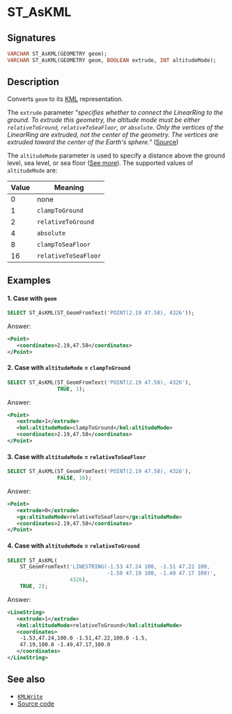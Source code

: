 # ST_AsKML

## Signatures

```sql
VARCHAR ST_AsKML(GEOMETRY geom);
VARCHAR ST_AsKML(GEOMETRY geom, BOOLEAN extrude, INT altitudeMode);
```

## Description

Converts `geom` to its [KML][wiki] representation.

The `extrude` parameter *"specifies whether to connect the LinearRing to the ground. To extrude this geometry, the altitude mode must be either `relativeToGround`, `relativeToSeaFloor`, or `absolute`. Only the vertices of the LinearRing are extruded, not the center of the geometry. The vertices are extruded toward the center of the Earth's sphere."* ([Source](https://developers.google.com/kml/documentation/kmlreference))


The `altitudeMode` parameter is used to specify a distance above the ground level, sea level, or sea floor ([See more](https://developers.google.com/kml/documentation/kmlreference)). The supported values of `altitudeMode` are:

| Value | Meaning              |
|-------|----------------------|
| 0     | none                 |
| 1     | `clampToGround`      |
| 2     | `relativeToGround`   |
| 4     | `absolute`           |
| 8     | `clampToSeaFloor`    |
| 16    | `relativeToSeaFloor` |

## Examples

#### 1. Case with `geom`

```sql
SELECT ST_AsKML(ST_GeomFromText('POINT(2.19 47.58), 4326'));
```

Answer:

```xml
<Point>
   <coordinates>2.19,47.58</coordinates>
</Point>
```

#### 2. Case with `altitudeMode` = `clampToGround`

```sql
SELECT ST_AsKML(ST_GeomFromText('POINT(2.19 47.58), 4326'),
                TRUE, 1);
```

Answer:

```xml
<Point>
   <extrude>1</extrude>
   <kml:altitudeMode>clampToGround</kml:altitudeMode>
   <coordinates>2.19,47.58</coordinates>
</Point>
```

#### 3. Case with `altitudeMode` = `relativeToSeaFloor`

```sql
SELECT ST_AsKML(ST_GeomFromText('POINT(2.19 47.58), 4326'),
                FALSE, 16);
```

Answer:

```xml
<Point>
   <extrude>0</extrude>
   <gx:altitudeMode>relativeToSeaFloor</gx:altitudeMode>
   <coordinates>2.19,47.58</coordinates>
</Point>
```

#### 4. Case with `altitudeMode` = `relativeToGround`

```sql
SELECT ST_AsKML(
    ST_GeomFromText('LINESTRING(-1.53 47.24 100, -1.51 47.22 100,
                                -1.50 47.19 100, -1.49 47.17 100)',
                    4326),
    TRUE, 2);
```

Answer:

```xml
<LineString>
   <extrude>1</extrude>
   <kml:altitudeMode>relativeToGround</kml:altitudeMode>
   <coordinates>
    -1.53,47.24,100.0 -1.51,47.22,100.0 -1.5,
    47.19,100.0 -1.49,47.17,100.0
   </coordinates>
</LineString>
```

## See also

* [`KMLWrite`](../KMLWrite)
* <a href="https://github.com/orbisgis/h2gis/blob/master/h2gis-functions/src/main/java/org/h2gis/functions/io/kml/ST_AsKml.java" target="_blank">Source code</a>

[wiki]: http://en.wikipedia.org/wiki/Keyhole_Markup_Language
